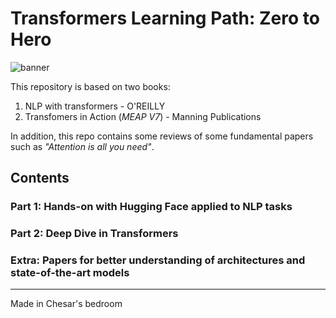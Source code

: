 # Transformers Learning Path: Zero to Hero
![banner](https://cdn.prod.website-files.com/64b860416735fb73d4b72033/64dcc0d7bc78c04f95aba589_19_transformers_in_nlp_how_does_it_work.webp)

This repository is based on two books:
 1. NLP with transformers - O'REILLY
 2. Transfomers in Action (*MEAP V7*) - Manning Publications

In addition, this repo contains some reviews of some fundamental papers such as *"Attention is all you need"*.

## Contents

### Part 1: Hands-on with Hugging Face applied to NLP tasks

### Part 2: Deep Dive in Transformers

### Extra: Papers for better understanding of architectures and state-of-the-art models
---

Made in Chesar's bedroom
